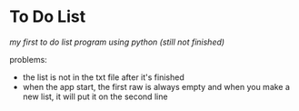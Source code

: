 <h1>To Do List</h1>

<p><i>my first to do list program using python (still not finished)</i></p>

problems:
* the list is not in the txt file after it's finished 
* when the app start, the first raw is always empty and when you make a new list, it will put it on the second line
